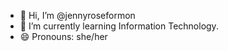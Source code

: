 - 👋 Hi, I’m @jennyroseformon
- 🌱 I’m currently learning Information Technology.
- 😄 Pronouns: she/her


